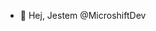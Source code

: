 - 👋 Hej, Jestem @MicroshiftDev

<!---
MicroshiftDev/MicroshiftDev is a ✨ special ✨ repository because its `README.md` (this file) appears on your GitHub profile.
You can click the Preview link to take a look at your changes.
--->
